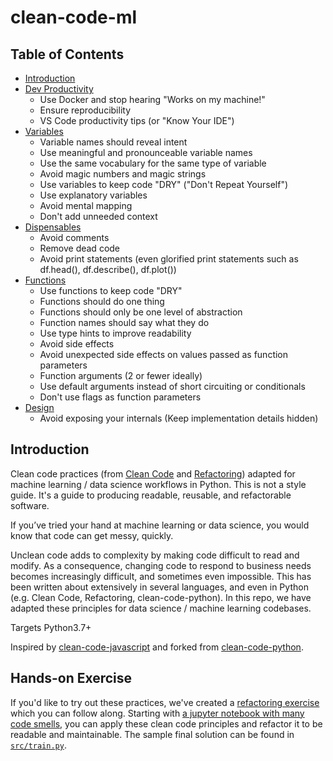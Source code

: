 # clean-code-ml

## Table of Contents

- [Introduction](#introduction)
- [Dev Productivity](docs/dev-tools.md)
  - Use Docker and stop hearing "Works on my machine!"
  - Ensure reproducibility
  - VS Code productivity tips (or "Know Your IDE")
- [Variables](docs/variables.md)
  - Variable names should reveal intent
  - Use meaningful and pronounceable variable names
  - Use the same vocabulary for the same type of variable
  - Avoid magic numbers and magic strings
  - Use variables to keep code "DRY" ("Don't Repeat Yourself")
  - Use explanatory variables
  - Avoid mental mapping
  - Don't add unneeded context
- [Dispensables](docs/dispensables.md)
  - Avoid comments
  - Remove dead code
  - Avoid print statements (even glorified print statements such as df.head(), df.describe(), df.plot())
- [Functions](docs/functions.md)
  - Use functions to keep code "DRY"
  - Functions should do one thing
  - Functions should only be one level of abstraction
  - Function names should say what they do
  - Use type hints to improve readability
  - Avoid side effects
  - Avoid unexpected side effects on values passed as function parameters
  - Function arguments (2 or fewer ideally)
  - Use default arguments instead of short circuiting or conditionals
  - Don't use flags as function parameters
- [Design](docs/design.md)
  - Avoid exposing your internals (Keep implementation details hidden)

## Introduction

Clean code practices (from [Clean Code](https://www.amazon.com/Clean-Code-Handbook-Software-Craftsmanship/dp/0132350882) and [Refactoring](https://www.amazon.com/Refactoring-Improving-Existing-Addison-Wesley-Signature/dp/0134757599)) adapted for machine learning / data science workflows in Python. This is not a style guide. It's a guide to producing
readable, reusable, and refactorable software.

If you’ve tried your hand at machine learning or data science, you would know that code can get messy, quickly.

Unclean code adds to complexity by making code difficult to read and modify. As a consequence, changing code to respond to business needs becomes increasingly difficult, and sometimes even impossible. This has been written about extensively in several languages, and even in Python (e.g. Clean Code, Refactoring, clean-code-python). In this repo, we have adapted these principles for data science / machine learning codebases.

Targets Python3.7+

Inspired by [clean-code-javascript](https://github.com/ryanmcdermott/clean-code-javascript) and forked from [clean-code-python](https://github.com/zedr/clean-code-python).

## Hands-on Exercise

If you'd like to try out these practices, we've created a [refactoring exercise](./docs/refactoring-exercise.md) which you can follow along. Starting with [a jupyter notebook with many code smells](notebooks/titanic-notebook-1.ipynb), you can apply these clean code principles and refactor it to be readable and maintainable. The sample final solution can be found in [`src/train.py`](src/train.py).

